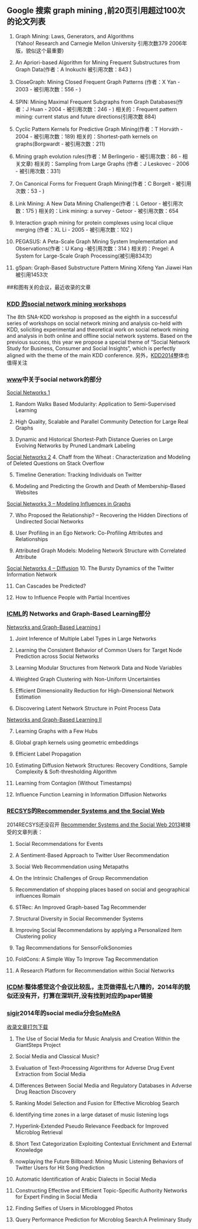 ﻿## Google 搜索 graph mining ,前20页引用超过100次的论文列表

1. Graph Mining: Laws, Generators, and Algorithms  
(Yahoo! Research and Carnegie Mellon University 引用次数379 2006年版，貌似这个最重要)

2. An Apriori-based Algorithm for Mining Frequent Substructures from Graph Data(作者：A Inokuchi  被引用次数：843 )


3. CloseGraph: Mining Closed Frequent Graph Patterns (作者：X Yan - 2003 - 被引用次数：556 - )


4. SPIN: Mining Maximal Frequent Subgraphs from Graph Databases(作者：J Huan - 2004 - 被引用次数：246 - )
相关的：Frequent pattern mining: current status and future directions(引用次数 884)

5. Cyclic Pattern Kernels for Predictive Graph Mining(作者：T Horváth - 2004 - 被引用次数：189)
相关的：Shortest-path kernels on graphs(Borgwardt - 被引用次数：211)

6. Mining graph evolution rules(作者：M Berlingerio - 被引用次数：86 - 相关文章)
相关的：Sampling from Large Graphs (作者：J Leskovec - 2006 - 被引用次数：331)

7. On Canonical Forms for Frequent Graph Mining(作者：C Borgelt - 被引用次数：53 - )

8. Link Mining: A New Data Mining Challenge(作者：L Getoor - 被引用次数：175 )
相关的：Link mining: a survey - Getoor - 被引用次数：654

9. Interaction graph mining for protein complexes using local clique merging
(作者：XL Li - 2005 - 被引用次数：102 )

10. PEGASUS: A Peta-Scale Graph Mining System Implementation and Observations(作者：U Kang -被引用次数：314 )
相关的：Pregel: A System for Large-Scale Graph Processing(被引用834次)


11. gSpan: Graph-Based Substructure Pattern Mining 
Xifeng Yan Jiawei Han 被引用1453次


##和图有关的会议，最近收录的文章

### [KDD 的social network mining workshops]
 The 8th SNA-KDD workshop is proposed as the eighth in a successful series of workshops on  social network mining and analysis co-held with KDD, soliciting experimental and theoretical work on social network mining and analysis in both online and offline social network systems. Based on the previous success, this year we propose a special theme of “Social Network Study for Business, Consumer and Social Insights”, which is perfectly aligned with the theme of the main KDD conference. 另外，[KDD2014]整体也值得关注

### [www]中关于social network的部分
 [Social Networks 1]

1. Random Walks Based Modularity: Application to Semi-Supervised Learning 

2. High Quality, Scalable and Parallel Community Detection for Large Real Graphs 

3. Dynamic and Historical Shortest-Path Distance Queries on Large Evolving Networks by Pruned Landmark Labeling 

 [Social Networks 2]
4. Chaff from the Wheat : Characterization and Modeling of Deleted Questions on Stack Overflow

5. Timeline Generation: Tracking Individuals on Twitter 

6. Modeling and Predicting the Growth and Death of Membership-Based Websites 

 [Social Networks 3 – Modeling Influences in Graphs]

7. Who Proposed the Relationship? – Recovering the Hidden Directions of Undirected Social Networks
 
8. User Profiling in an Ego Network: Co-Profiling Attributes and Relationships

9. Attributed Graph Models: Modeling Network Structure with Correlated Attribute

 [Social Networks 4 – Diffusion]
10. The Bursty Dynamics of the Twitter Information Network

11. Can Cascades be Predicted?

12. How to Influence People with Partial Incentives 

### [ICML]的 Networks and Graph-Based Learning部分
 [Networks and Graph-Based Learning I]

1. Joint Inference of Multiple Label Types in Large Networks

2. Learning the Consistent Behavior of Common Users for Target Node Prediction across Social Networks

3. Learning Modular Structures from Network Data and Node Variables

4. Weighted Graph Clustering with Non-Uniform Uncertainties

5. Efficient Dimensionality Reduction for High-Dimensional Network Estimation

6. Discovering Latent Network Structure in Point Process Data

 [Networks and Graph-Based Learning II]

7. Learning Graphs with a Few Hubs

8. Global graph kernels using geometric embeddings

9. Efficient Label Propagation

10. Estimating Diffusion Network Structures: Recovery Conditions, Sample Complexity & Soft-thresholding Algorithm

11. Learning from Contagion (Without Timestamps)

12. Influence Function Learning in Information Diffusion Networks

### [RECSYS]的[Recommender Systems and the Social Web] 
2014RECSYS还没召开
 [Recommender Systems and the Social Web 2013]被接受的文章列表：

1. Social Recommendations for Events

2. A Sentiment-Based Approach to Twitter User Recommendation
	
3. Social Web Recommendation using Metapaths
	
4. On the Intrinsic Challenges of Group Recommendation

5. Recommendation of shopping places based on social and geographical influences	Romain 

6. STRec: An Improved Graph-based Tag Recommender	

7. Structural Diversity in Social Recommender Systems	

8. Improving Social Recommendations by applying a Personalized Item Clustering policy

9. Tag Recommendations for SensorFolkSonomies

10. FoldCons: A Simple Way To Improve Tag Recommendation	

11. A Research Platform for Recommendation within Social Networks 




### [ICDM]:整体感觉这个会议比较乱，主页做得乱七八糟的，2014年的貌似还没有开，打算在深圳开,没有找到对应的paper链接
### [sigir]2014年的social media分会[SoMeRA]

[收录文章打包下载]

1. The Use of Social Media for Music Analysis and Creation Within the GiantSteps Project

2. Social Media and Classical Music?

3. Evaluation of Text-Processing Algorithms for Adverse Drug Event Extraction from Social Media

4. Differences Between Social Media and Regulatory Databases in Adverse Drug Reaction Discovery

5. Ranking Model Selection and Fusion for Effective Microblog Search

6. Identifying time zones in a large dataset of music listening logs

7. Hyperlink-Extended Pseudo Relevance Feedback for Improved Microblog Retrieval

8. Short Text Categorization Exploiting Contextual Enrichment and External Knowledge

9. nowplaying the Future Billboard: Mining Music Listening Behaviors of Twitter Users for Hit Song Prediction

10. Automatic Identification of Arabic Dialects in Social Media

11. Constructing Effective and Efficient Topic-Specific Authority Networks for Expert Finding in Social Media

12. Finding Selfies of Users in Microblogged Photos

13. Query Performance Prediction for Microblog Search:A Preliminary Study



[收录文章打包下载]:http://www.cp.jku.at/conferences/SoMeRA2014/preproceedings/somera_preproceedings.zip


[SoMeRA]:http://www.cp.jku.at/conferences/SoMeRA2014/


[sigir]:http://sigir.org/sigir2014/finalworkshops.php#SoMeRA


[ICDM]:http://icdm2013.rutgers.edu/
[Recommender Systems and the Social Web 2013]:http://ls13-www.cs.uni-dortmund.de/homepage/rsweb2013/index.shtml
[Recommender Systems and the Social Web]:http://ls13-www.cs.uni-dortmund.de/homepage/rsweb2014/index.shtml
[RECSYS]:http://recsys.acm.org/

[ICML]:http://icml.cc/2014/
[KDD 的social network mining workshops]:http://research.larc.smu.edu.sg/pa/snakdd2014/SNA-KDD2014.htm
[KDD2014]:http://www.kdd.org/kdd2014/program.html
[www]:http://www2014.kr/paper/proceedings/

[Social Networks 1]:http://www2014.kr/paper/proceedings/#8
[Social Networks 2]:http://www2014.kr/paper/proceedings/#20
[Social Networks 3 – Modeling Influences in Graphs]:http://www2014.kr/paper/proceedings/#25
[Social Networks 4 – Diffusion]:http://www2014.kr/paper/proceedings/#28
[Networks and Graph-Based Learning I]:http://icml.cc/2014/index/article/12.htm#sun1030
[Networks and Graph-Based Learning II]:http://icml.cc/2014/index/article/12.htm#tue1620


